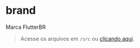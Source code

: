 # brand
Marca FlutterBR

> Acesse os arquivos em `/src` ou [clicando aqui](https://github.com/Flutter-Brazil/brand/tree/master/src).
